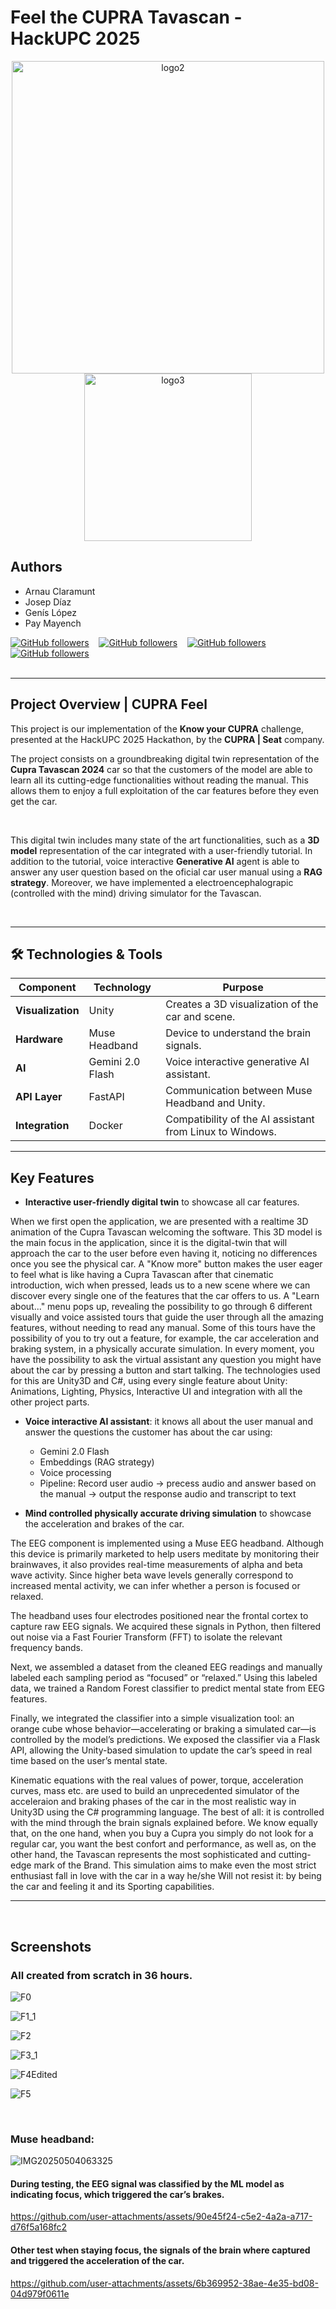 # Feel the CUPRA Tavascan - HackUPC 2025

<p align="center">
  <img src="https://github.com/user-attachments/assets/dbad1f2a-cf4a-410f-aaa3-de891e77bc9a" alt="logo2" width="500"/>
  <img src="https://github.com/user-attachments/assets/aa60a680-b543-4750-8989-a7e042b8f9c6" alt="logo3" width="268"/>
</p>


## Authors
- Arnau Claramunt
- Josep Díaz
- Genís López
- Pay Mayench

[![GitHub followers](https://img.shields.io/github/followers/ArnauCS03?label=ArnauCS03)](https://github.com/ArnauCS03) &nbsp;&nbsp; 
[![GitHub followers](https://img.shields.io/github/followers/Nascarin?label=Nascarin)](https://github.com/Nascarin) &nbsp;&nbsp; 
[![GitHub followers](https://img.shields.io/github/followers/GenisLopez5?label=GenisLopez5)](https://github.com/GenisLopez5) &nbsp;&nbsp; 
[![GitHub followers](https://img.shields.io/github/followers/PauMayench?label=PauMayench)](https://github.com/PauMayench) <br><br>

---

## Project Overview | CUPRA Feel

This project is our implementation of the **Know your CUPRA** challenge, presented at the HackUPC 2025 Hackathon, by the **CUPRA | Seat** company.

The project consists on a groundbreaking digital twin representation of the **Cupra Tavascan 2024** car so that the customers of the model are able to learn all its cutting-edge functionalities without reading the manual. This allows them to enjoy a full exploitation of the car features before they even get the car. 

<br>

This digital twin includes many state of the art functionalities, such as a **3D model** representation of the car integrated with a user-friendly tutorial. In addition to the tutorial, voice interactive **Generative AI** agent is able to answer any user question based on the oficial car user manual using a **RAG strategy**. Moreover, we have implemented a electroencephalograpic (controlled with the mind) driving simulator for the Tavascan.

<br>

---

## 🛠️ Technologies & Tools  

| **Component**        | **Technology**    | **Purpose**                                   |
|----------------------|-------------------|-----------------------------------------------|
| **Visualization**    | Unity             | Creates a 3D visualization of the car and scene.   |
| **Hardware**         | Muse Headband     | Device to understand the brain signals. |
| **AI**               | Gemini 2.0 Flash  | Voice interactive generative AI assistant.  |
| **API Layer**        | FastAPI           | Communication between Muse Headband and Unity. |
| **Integration**      | Docker            | Compatibility of the AI assistant from Linux to Windows. |

---


## Key Features

- **Interactive user-friendly digital twin** to showcase all car features.

When we first open the application, we are presented with a realtime 3D animation of the Cupra Tavascan welcoming the software. This 3D model is the main focus in the application,
since it is the digital-twin that will approach the car to the user before even having it, noticing no differences once you see the physical car. 
A "Know more" button makes the user eager to feel what is like having a Cupra Tavascan after that cinematic introduction, wich when pressed, leads us to a new scene where we can
discover every single one of the features that the car offers to us. A "Learn about..." menu pops up, revealing the possibility to go through 6 different visually and voice assisted tours that guide the user through all the amazing features, without needing to read any manual. Some of this tours have the possibility of you to try out a feature, for example, the car acceleration and braking system, in a physically accurate simulation. 
In every moment, you have the possibility to ask the virtual assistant any question you might have about the car by pressing a button and start talking.
The technologies used for this are Unity3D and C#, using every single feature about Unity: Animations, Lighting, Physics, Interactive UI and integration with all the other project parts.
  
- **Voice interactive AI assistant**: it knows all about the user manual and answer the questions the customer has about the car using:
  - Gemini 2.0 Flash
  - Embeddings (RAG strategy)
  - Voice processing
  - Pipeline: Record user audio -> precess audio and answer based on the manual -> output the response audio and transcript to text

- **Mind controlled physically accurate driving simulation** to showcase the acceleration and brakes of the car.
    
The EEG component is implemented using a Muse EEG headband. Although this device is primarily marketed to help users meditate by monitoring their brainwaves, it also provides real-time measurements of alpha and beta wave activity. Since higher beta wave levels generally correspond to increased mental activity, we can infer whether a person is focused or relaxed.

The headband uses four electrodes positioned near the frontal cortex to capture raw EEG signals. We acquired these signals in Python, then filtered out noise via a Fast Fourier Transform (FFT) to isolate the relevant frequency bands.

Next, we assembled a dataset from the cleaned EEG readings and manually labeled each sampling period as “focused” or “relaxed.” Using this labeled data, we trained a Random Forest classifier to predict mental state from EEG features.

Finally, we integrated the classifier into a simple visualization tool: an orange cube whose behavior—accelerating or braking a simulated car—is controlled by the model’s predictions. We exposed the classifier via a Flask API, allowing the Unity-based simulation to update the car’s speed in real time based on the user’s mental state.


Kinematic equations with the real values of power, torque, acceleration curves, mass etc. are used to build an unprecedented simulator of the acceleraion and braking phases of the car in the most realistic way in Unity3D using the C# programming language. The best of all: it is controlled with the mind through the brain signals explained before. We know equally that, on the one hand, when you buy a Cupra you simply do not look for a regular car, you want the best confort and performance, as well as, on the other hand, the Tavascan represents the most sophisticated and cutting-edge mark of the Brand. This simulation aims to make even the most strict enthusiast fall in love with the car in a way he/she Will not resist it: by being the car and feeling it and its Sporting capabilities.

---

<br>

## Screenshots

### All created from scratch in 36 hours.

![F0](https://github.com/user-attachments/assets/15d5f9a0-cf7c-4b45-a1ce-69290d30af5a)

![F1_1](https://github.com/user-attachments/assets/97f50a95-ec9e-4aab-8528-ac3e16d96f9f)

![F2](https://github.com/user-attachments/assets/443c51f4-efef-4f75-ad2d-f4e8467e8ea1)

![F3_1](https://github.com/user-attachments/assets/26f232ef-38b5-425c-a129-6bf0d05ffc03)

![F4Edited](https://github.com/user-attachments/assets/8d318341-df41-4160-9769-ba4aaf130352)

![F5](https://github.com/user-attachments/assets/6cb98668-a849-4a47-9938-7fd9eeb08a25)

<br>

### Muse headband:

![IMG20250504063325](https://github.com/user-attachments/assets/f581d4aa-62c0-4a85-8eb1-d5f6ecdb0327)


#### During testing, the EEG signal was classified by the ML model as indicating focus, which triggered the car’s brakes.

https://github.com/user-attachments/assets/90e45f24-c5e2-4a2a-a717-d76f5a168fc2

#### Other test when staying focus, the signals of the brain where captured and triggered the acceleration of the car.


https://github.com/user-attachments/assets/6b369952-38ae-4e35-bd08-04d979f0611e



<br>
<br>
